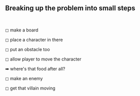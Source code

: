 ## Breaking up the problem into small steps

<br />

◻ make a board

◻ place a character in there

◻ put an obstacle too

◻ allow player to move the character

➡ where's that food after all?

◻ make an enemy

◻ get that villain moving
